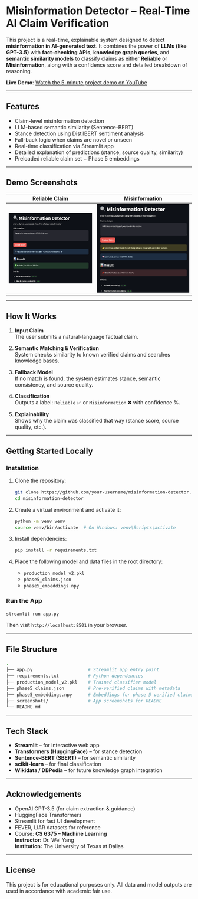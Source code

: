 # Misinformation Detector – Real-Time AI Claim Verification

This project is a real-time, explainable system designed to detect **misinformation in AI-generated text**. It combines the power of **LLMs (like GPT-3.5)** with **fact-checking APIs**, **knowledge graph queries**, and **semantic similarity models** to classify claims as either **Reliable** or **Misinformation**, along with a confidence score and detailed breakdown of reasoning.

**Live Demo**: [Watch the 5-minute project demo on YouTube](https://youtu.be/-CFxmBYdRyM?si=Li5cp1067pwhGuC7)

---

## Features

- Claim-level misinformation detection
- LLM-based semantic similarity (Sentence-BERT)
- Stance detection using DistilBERT sentiment analysis
- Fall-back logic when claims are novel or unseen
- Real-time classification via Streamlit app
- Detailed explanation of predictions (stance, source quality, similarity)
- Preloaded reliable claim set + Phase 5 embeddings

---

## Demo Screenshots

| Reliable Claim | Misinformation |
|----------------|----------------|
| ![s1](screenshots/reliable.png) | ![s2](screenshots/misinfo.png) |

---

## How It Works

1. **Input Claim**  
   The user submits a natural-language factual claim.

2. **Semantic Matching & Verification**  
   System checks similarity to known verified claims and searches knowledge bases.

3. **Fallback Model**  
   If no match is found, the system estimates stance, semantic consistency, and source quality.

4. **Classification**  
   Outputs a label: `Reliable` ✅ or `Misinformation` ❌ with confidence %.

5. **Explainability**  
   Shows why the claim was classified that way (stance score, source quality, etc.).

---

## Getting Started Locally

### Installation

1. Clone the repository:
   ```bash
   git clone https://github.com/your-username/misinformation-detector.git
   cd misinformation-detector
   ```

2. Create a virtual environment and activate it:
   ```bash
   python -m venv venv
   source venv/bin/activate  # On Windows: venv\Scripts\activate
   ```

3. Install dependencies:
   ```bash
   pip install -r requirements.txt
   ```

4. Place the following model and data files in the root directory:
   - `production_model_v2.pkl`
   - `phase5_claims.json`
   - `phase5_embeddings.npy`

### Run the App
```bash
streamlit run app.py
```
Then visit `http://localhost:8501` in your browser.

---

## File Structure

```bash
.
├── app.py                     # Streamlit app entry point
├── requirements.txt           # Python dependencies
├── production_model_v2.pkl    # Trained classifier model
├── phase5_claims.json         # Pre-verified claims with metadata
├── phase5_embeddings.npy      # Embeddings for phase 5 verified claims
├── screenshots/               # App screenshots for README
└── README.md
```

---

## Tech Stack

- **Streamlit** – for interactive web app
- **Transformers (HuggingFace)** – for stance detection
- **Sentence-BERT (SBERT)** – for semantic similarity
- **scikit-learn** – for final classification
- **Wikidata / DBPedia** – for future knowledge graph integration

---

## Acknowledgements

- OpenAI GPT-3.5 (for claim extraction & guidance)
- HuggingFace Transformers
- Streamlit for fast UI development
- FEVER, LIAR datasets for reference
- Course: **CS 6375 – Machine Learning**  
  **Instructor:** Dr. Wei Yang  
  **Institution:** The University of Texas at Dallas

---

## License

This project is for educational purposes only. All data and model outputs are used in accordance with academic fair use.
